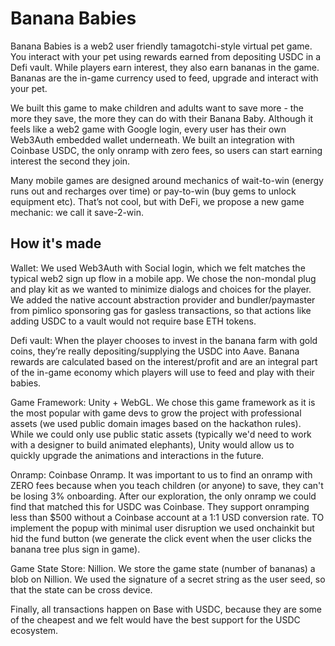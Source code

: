 # Banana Babies

Banana Babies is a web2 user friendly tamagotchi-style virtual pet game. You interact with your pet using rewards earned from depositing USDC in a Defi vault. While players earn interest, they also earn bananas in the game. Bananas are the in-game currency used to feed, upgrade and interact with your pet. 

We built this game to make children and adults want to save more - the more they save, the more they can do with their Banana Baby. Although it feels like a web2 game with Google login, every user has their own Web3Auth embedded wallet underneath. We built an integration with Coinbase USDC, the only onramp with zero fees, so users can start earning interest the second they join. 

Many mobile games are designed around mechanics of wait-to-win (energy runs out and recharges over time) or pay-to-win (buy gems to unlock equipment etc). That’s not cool, but with DeFi, we propose a new game mechanic: we call it save-2-win. 

## How it's made

Wallet: We used Web3Auth with Social login, which we felt matches the typical web2 sign up flow in a mobile app. We chose the non-mondal plug and play kit as we wanted to minimize dialogs and choices for the player. We added the native account abstraction provider and bundler/paymaster from pimlico sponsoring gas for gasless transactions, so that actions like adding USDC to a vault would not require base ETH tokens. 

Defi vault: When the player chooses to invest in the banana farm with gold coins, they’re really depositing/supplying the USDC into Aave. Banana rewards are calculated based on the interest/profit and are an integral part of the in-game economy which players will use to feed and play with their babies. 

Game Framework: Unity + WebGL. We chose this game framework as it is the most popular with game devs to grow the project with professional assets (we used public domain images based on the hackathon rules). While we could only use public static assets (typically we'd need to work with a designer to build animated elephants), Unity would allow us to quickly upgrade the animations and interactions in the future. 

Onramp: Coinbase Onramp. It was important to us to find an onramp with ZERO fees because when you teach children (or anyone) to save, they can't be losing 3% onboarding. After our exploration, the only onramp we could find that matched this for USDC was Coinbase. They support onramping less than $500 without a Coinbase account at a 1:1 USD conversion rate. TO implement the popup with minimal user disruption we used onchainkit but hid the fund button (we generate the click event when the user clicks the banana tree plus sign in game). 

Game State Store: Nillion. We store the game state (number of bananas) a blob on Nillion. We used the signature of a secret string as the user seed, so that the state can be cross device. 

Finally, all transactions happen on Base with USDC, because they are some of the cheapest and we felt would have the best support for the USDC ecosystem. 